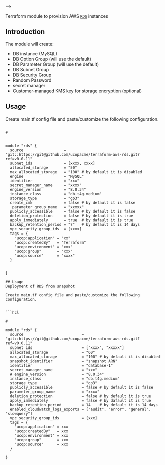 

-->

Terraform module to provision AWS [`RDS`](https://aws.amazon.com/rds/) instances



## Introduction

The module will create:

* DB instance (MySQL)
* DB Option Group (will use the default)
* DB Parameter Group (will use the default)
* DB Subnet Group
* DB Security Group
* Random Password
* secret manager
* Customer-managed KMS key for storage encryption (optional)



## Usage
Create main.tf config file and paste/customize the following configuration.


```hcl

#


module "rds" {
  source                  = "git::https://git@github.com/ucopacme/terraform-aws-rds.git?ref=v0.0.11"
  subnet_ids              = [xxxx, xxxx]
  allocated_storage       = "50"
  max_allocated_storage   = "100" # by default it is disabled
  engine                  = "MySQL"
  identifier              = "xxx"
  secret_manager_name     = "xxxx"
  engine_version          = "8.0.34"
  instance_class          = "db.t4g.medium"
  storage_type            = "gp3"
  create_cmk              = false # by default it is false
   parameter_group_name   = "xxxxx"
  publicly_accessible     = false # by default it is false
  deletion_protection     = false # by default it is true
  apply_immediately       = true  # by dafault it is true
  backup_retention_period = "7"   # by default it is 14 days
  vpc_security_group_ids  = [xxxx]
  tags = {
    "ucop:application" = "xx"
    "ucop:createdBy"   = "Terraform"
    "ucop:environment" = "xxx"
    "ucop:group"       = "xxx"
    "ucop:source"      = "xxxx"
  }


}

## Usage
Deployment of RDS from snapshot

Create main.tf config file and paste/customize the following configuration.


```hcl

#

module "rds" {
  source                          = "git::https://git@github.com/ucopacme/terraform-aws-rds.git?ref=v0.0.11"
  subnet_ids                      = ["xxxx", "xxxxx"]
  allocated_storage               = "60"
  max_allocated_storage           = "100" # by default it is disabled
  snapshot_identifier             = "snapshot ARN"
  identifier                      = "database-1"
  secret_manager_name             = "xxx"
  # engine_version                = "8.0.34"
  instance_class                  = "db.t4g.medium"
  storage_type                    = "gp3"
  publicly_accessible             = false # by default it is false
  parameter_group_name            = "xxxx"
  deletion_protection             = false # by default it is true
  apply_immediately               = false # by dafault it is true
  backup_retention_period         = 14    # by default it is 14 days
  enabled_cloudwatch_logs_exports = ["audit", "error", "general", "slowquery"]
  vpc_security_group_ids          = [xxx]
  tags = {
    "ucop:application" = xxx
    "ucop:createdBy"   = xxx
    "ucop:environment" = xxx
    "ucop:group"       = xxx
    "ucop:source"      = xxx
  }

}
